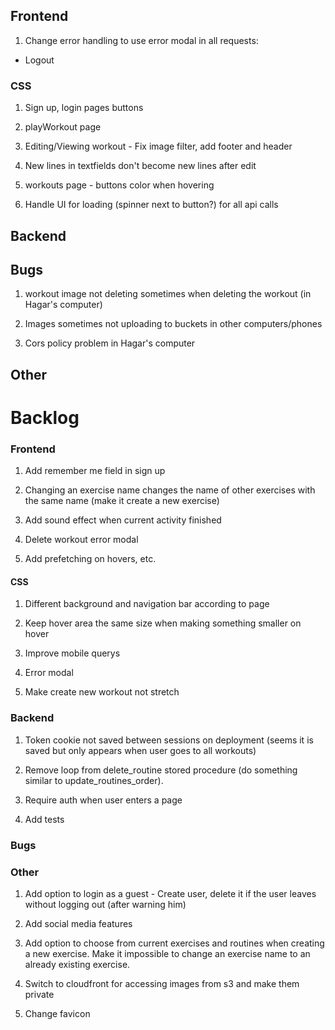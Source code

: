 ## Frontend

1. Change error handling to use error modal in all requests:

-   Logout

### CSS

1. Sign up, login pages buttons

2. playWorkout page

3. Editing/Viewing workout - Fix image filter, add footer and header

4. New lines in textfields don't become new lines after edit

5. workouts page - buttons color when hovering

6. Handle UI for loading (spinner next to button?) for all api calls

## Backend

## Bugs

1. workout image not deleting sometimes when deleting the workout (in Hagar's computer)

2. Images sometimes not uploading to buckets in other computers/phones

3. Cors policy problem in Hagar's computer

## Other

# Backlog

### Frontend

1. Add remember me field in sign up

2. Changing an exercise name changes the name of other exercises with the same name (make it create a new exercise)

3. Add sound effect when current activity finished

4. Delete workout error modal

5. Add prefetching on hovers, etc.

#### CSS

1. Different background and navigation bar according to page

2. Keep hover area the same size when making something smaller on hover

3. Improve mobile querys

4. Error modal

5. Make create new workout not stretch

### Backend

1. Token cookie not saved between sessions on deployment (seems it is saved but only appears when user goes to all workouts)

2. Remove loop from delete_routine stored procedure (do something similar to update_routines_order).

3. Require auth when user enters a page

4. Add tests

### Bugs

### Other

1. Add option to login as a guest - Create user, delete it if the user leaves without logging out (after warning him)

2. Add social media features

3. Add option to choose from current exercises and routines when creating a new exercise.
   Make it impossible to change an exercise name to an already existing exercise.

4. Switch to cloudfront for accessing images from s3 and make them private

5. Change favicon
